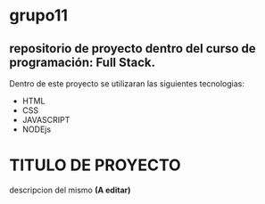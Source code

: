 # grupo11
repositorio de proyecto dentro del curso de programación: Full Stack.
----------------------------------------------------------------
Dentro de este proyecto se utilizaran las siguientes tecnologias:

* HTML
* CSS
* JAVASCRIPT
* NODEjs

<h1>TITULO DE PROYECTO</h1>
<p>descripcion del mismo <b>(A editar)</b></p>

